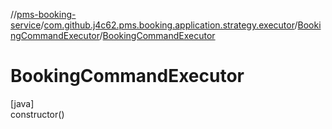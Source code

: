 //[pms-booking-service](../../../index.md)/[com.github.j4c62.pms.booking.application.strategy.executor](../index.md)/[BookingCommandExecutor](index.md)/[BookingCommandExecutor](-booking-command-executor.md)

# BookingCommandExecutor

[java]\
constructor()